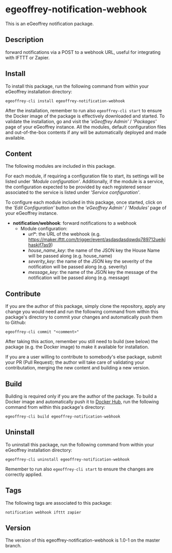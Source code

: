# egeoffrey-notification-webhook

This is an eGeoffrey notification package.

## Description

forward notifications via a POST to a webhook URL, useful for integrating with IFTTT or Zapier.

## Install

To install this package, run the following command from within your eGeoffrey installation directory:
```
egeoffrey-cli install egeoffrey-notification-webhook
```
After the installation, remember to run also `egeoffrey-cli start` to ensure the Docker image of the package is effectively downloaded and started.
To validate the installation, go and visit the *'eGeoffrey Admin'* / *'Packages'* page of your eGeoffrey instance. All the modules, default configuration files and out-of-the-box contents if any will be automatically deployed and made available.
## Content

The following modules are included in this package.

For each module, if requiring a configuration file to start, its settings will be listed under *'Module configuration'*. Additionally, if the module is a service, the configuration expected to be provided by each registered sensor associated to the service is listed under *'Service configuration'*.

To configure each module included in this package, once started, click on the *'Edit Configuration'* button on the *'eGeoffrey Admin'* / *'Modules'* page of your eGeoffrey instance.
- **notification/webhook**: forward notifications to a webhook
  - Module configuration:
    - *url**: the URL of the webhook (e.g. https://maker.ifttt.com/trigger/event/asdasdasdqwdq789712ueikjhaskjf7as9)
    - *house_name_key*: the name of the JSON key the House Name will be passed along (e.g. house_name)
    - *severity_key*: the name of the JSON key the severity of the notification will be passed along (e.g. severity)
    - *message_key*: the name of the JSON key the message of the notification will be passed along (e.g. message)

## Contribute

If you are the author of this package, simply clone the repository, apply any change you would need and run the following command from within this package's directory to commit your changes and automatically push them to Github:
```
egeoffrey-cli commit "<comment>"
```
After taking this action, remember you still need to build (see below) the package (e.g. the Docker image) to make it available for installation.

If you are a user willing to contribute to somebody's else package, submit your PR (Pull Request); the author will take care of validating your contributation, merging the new content and building a new version.

## Build

Building is required only if you are the author of the package. To build a Docker image and automatically push it to [Docker Hub](https://hub.docker.com/r/egeoffrey/egeoffrey-notification-webhook), run the following command from within this package's directory:
```
egeoffrey-cli build egeoffrey-notification-webhook
```

## Uninstall

To uninstall this package, run the following command from within your eGeoffrey installation directory:
```
egeoffrey-cli uninstall egeoffrey-notification-webhook
```
Remember to run also `egeoffrey-cli start` to ensure the changes are correctly applied.
## Tags

The following tags are associated to this package:
```
notification webhook ifttt zapier
```

## Version

The version of this egeoffrey-notification-webhook is 1.0-1 on the master branch.
